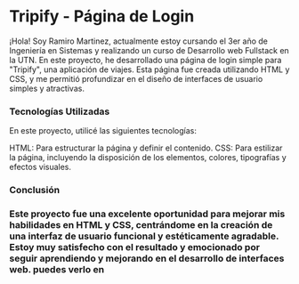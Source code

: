  <h1>Tripify - Página de Login</h1>
¡Hola! Soy Ramiro Martinez, actualmente estoy cursando el 3er año de Ingeniería en Sistemas y realizando un curso de Desarrollo web Fullstack en la UTN. En este proyecto, he desarrollado una página de login simple para "Tripify", una aplicación de viajes. Esta página fue creada utilizando HTML y CSS, y me permitió profundizar en el diseño de interfaces de usuario simples y atractivas.

<h3>Tecnologías Utilizadas</h3>

En este proyecto, utilicé las siguientes tecnologías:

HTML: Para estructurar la página y definir el contenido.
CSS: Para estilizar la página, incluyendo la disposición de los elementos, colores, tipografías y efectos visuales.

<h3>Conclusión<h3/>

Este proyecto fue una excelente oportunidad para mejorar mis habilidades en HTML y CSS, centrándome en la creación de una interfaz de usuario funcional y estéticamente agradable. Estoy muy satisfecho con el resultado y emocionado por seguir aprendiendo y mejorando en el desarrollo de interfaces web.
puedes verlo en
